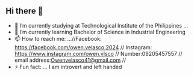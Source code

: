 ## Hi there 👋

- 🔭 I’m currently studying at Technological Institute of the Philippines ...
- 🌱 I’m currently learning Bachelor of Science in Industrial Engineering 
- 📫 How to reach me: ...//Facebook: https://facebook.com/owen.velasco.2024 // Instagram: https://www.instagram.com/owen.vlsco // Number:09205457557 // email address:Owenvelasco41@gmail.com //
- ⚡ Fun fact: ... I am introvert and left handed

